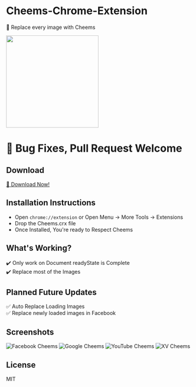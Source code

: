 # Cheems-Chrome-Extension
🐶 Replace every image with Cheems

<img src="https://github.com/the-mcnaveen/Cheems-Chrome-Extension/blob/master/cheems.png" width="250" height="250">

# :pray: Bug Fixes, Pull Request Welcome

## Download
<a href="https://github.com/the-mcnaveen/Cheems-Chrome-Extension/releases/download/0.1/Cheems.crx">💾 Download Now!</a>

## Installation Instructions
- Open ```chrome://extension``` or Open Menu -> More Tools -> Extensions
- Drop the Cheems.crx file
- Once Installed, You're ready to Respect Cheems

## What's Working?
✔️ Only work on Document readyState is Complete <br>
✔️ Replace most of the Images <br>

## Planned Future Updates
✅ Auto Replace Loading Images <br>
✅ Replace newly loaded images in Facebook <br>

## Screenshots

![Facebook Cheems](https://raw.githubusercontent.com/the-mcnaveen/Cheems-Chrome-Extension/master/screenshots/fb.png)
![Google Cheems](https://raw.githubusercontent.com/the-mcnaveen/Cheems-Chrome-Extension/master/screenshots/google.png)
![YouTube Cheems](https://raw.githubusercontent.com/the-mcnaveen/Cheems-Chrome-Extension/master/screenshots/youtube.png)
![XV Cheems](https://raw.githubusercontent.com/the-mcnaveen/Cheems-Chrome-Extension/master/screenshots/xv.png)

## License
MIT
